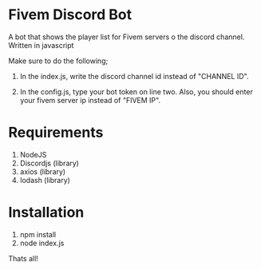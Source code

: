 # Fivem Discord Bot
 A bot that shows the player list for Fivem servers o the discord channel. Written in javascript
 
 Make sure to do the following;
 
 1. In the index.js, write the discord channel id instead of "CHANNEL ID".
 
 2. In the config.js, type your bot token on line two. Also, you should enter your fivem server ip instead of "FIVEM IP".
 
<h1>Requirements</h1>
 
1. NodeJS 
2. Discordjs (library)
3. axios (library)
4. lodash (library)



 <h1>Installation</h1>
 
1. npm install 
2. node index.js

Thats all!



